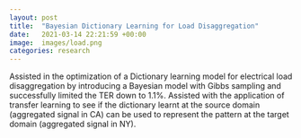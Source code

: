 ```yaml
---
layout: post
title:  "Bayesian Dictionary Learning for Load Disaggregation"
date:   2021-03-14 22:21:59 +00:00
image:  images/load.png
categories: research
---
```

Assisted in the optimization of a Dictionary learning model for electrical load disaggregation by introducing a Bayesian model with Gibbs sampling and successfully limited the TER down to 1.1%.
Assisted with the application of transfer learning to see if the dictionary learnt at the source domain (aggregated signal in CA) can be used to represent the pattern at the target domain (aggregated signal in NY).